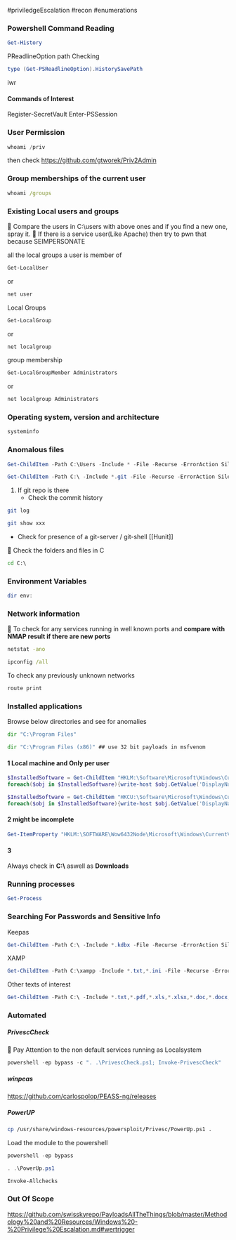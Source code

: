 #priviledgeEscalation #recon #enumerations 

### Powershell Command Reading

```powershell
Get-History
```

PReadlineOption path Checking

```powershell
type (Get-PSReadlineOption).HistorySavePath
```
iwr 
#### Commands of Interest

Register-SecretVault
Enter-PSSession
### User Permission

```powershell
whoami /priv
```
then check https://github.com/gtworek/Priv2Admin


### Group memberships of the current user

```cmd
whoami /groups
```

### Existing Local users and groups
🔴 Compare the users in C:\users with above ones and if you find a new one, spray it.
🔴 If there is a service user(Like Apache) then try to pwn that because SEIMPERSONATE

all the local groups a user is member of

```powershell
Get-LocalUser
```
or
```cmd
net user
```

Local Groups
```powershell
Get-LocalGroup
```
or
```cmd
net localgroup
```
group membership
```powershell
Get-LocalGroupMember Administrators
```
or
```cmd
net localgroup Administrators
```


### Operating system, version and architecture

```powershell
systeminfo
```


### Anomalous files

```powershell
Get-ChildItem -Path C:\Users -Include * -File -Recurse -ErrorAction SilentlyContinue
```

```powershell
Get-ChildItem -Path C:\ -Include *.git -File -Recurse -ErrorAction SilentlyContinue

```
1. If git repo is there
   - Check the commit history
```bash
git log   
```

```bash
git show xxx
```

   - Check for presence of a git-server / git-shell
   [[Hunit]]
   
🔴 Check the folders and files in C
```cmd
cd C:\
```
### Environment Variables

```powershell
dir env:
```
### Network information

🔴 To check for any services running in well known ports and **compare with NMAP result if there are new ports**

```cmd
netstat -ano
```

```cmd
ipconfig /all
```

To check any previously unknown networks

```cmd
route print
```



### Installed applications

Browse below directories and see for anomalies
```cmd
dir "C:\Program Files"
```

```cmd
dir "C:\Program Files (x86)" ## use 32 bit payloads in msfvenom
```
#### 1 Local machine and Only per user
```powershell
$InstalledSoftware = Get-ChildItem "HKLM:\Software\Microsoft\Windows\CurrentVersion\Uninstall"
foreach($obj in $InstalledSoftware){write-host $obj.GetValue('DisplayName') -NoNewline; write-host " - " -NoNewline; write-host $obj.GetValue('DisplayVersion')}
```

```powershell
$InstalledSoftware = Get-ChildItem "HKCU:\Software\Microsoft\Windows\CurrentVersion\Uninstall"
foreach($obj in $InstalledSoftware){write-host $obj.GetValue('DisplayName') -NoNewline; write-host " - " -NoNewline; write-host $obj.GetValue('DisplayVersion')}
```

#### 2 might be incomplete
```powershell
Get-ItemProperty "HKLM:\SOFTWARE\Wow6432Node\Microsoft\Windows\CurrentVersion\Uninstall\*" | select displayname
```

#### 3

Always check in **C:\\** aswell as **Downloads** 

### Running processes

```powershell
Get-Process
```
### Searching For Passwords and Sensitive Info

Keepas

```powershell
Get-ChildItem -Path C:\ -Include *.kdbx -File -Recurse -ErrorAction SilentlyContinue
```

XAMP

```powershell
Get-ChildItem -Path C:\xampp -Include *.txt,*.ini -File -Recurse -ErrorAction SilentlyContinue
```

Other texts of interest

```powershell
Get-ChildItem -Path C:\ -Include *.txt,*.pdf,*.xls,*.xlsx,*.doc,*.docx,*.ini -File -Recurse -ErrorAction SilentlyContinue
```



### Automated 
##### PrivescCheck
🔴 Pay Attention to the non default services running as Localsystem
```powershell
powershell -ep bypass -c ". .\PrivescCheck.ps1; Invoke-PrivescCheck"
```

##### winpeas
https://github.com/carlospolop/PEASS-ng/releases

##### PowerUP

```bash
cp /usr/share/windows-resources/powersploit/Privesc/PowerUp.ps1 .
```

Load the module to the powershell

```powershell
powershell -ep bypass
```

```powershell
. .\PowerUp.ps1
```

```powershell
Invoke-Allchecks
```




### Out Of Scope

https://github.com/swisskyrepo/PayloadsAllTheThings/blob/master/Methodology%20and%20Resources/Windows%20-%20Privilege%20Escalation.md#wertrigger
